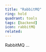 ```yaml
---
title: "RabbitMQ"
ring: hold
quadrant: tools
tags: [backend]
icon: rabbitMQ
related:
---
```


RabbitMQ ...
